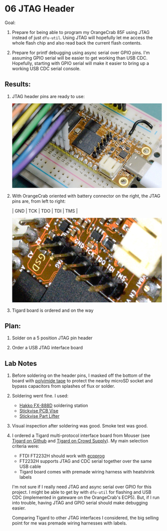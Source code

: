 # 06 JTAG Header

Goal:

1. Prepare for being able to program my OrangeCrab 85F using JTAG instead of
   just `dfu-util`. Using JTAG will hopefully let me access the whole flash
   chip and also read back the current flash contents.

2. Prepare for printf debugging using async serial over GPIO pins. I'm assuming
   GPIO serial will be easier to get working than USB CDC. Hopefully, starting
   with GPIO serial will make it easier to bring up a working USB CDC serial
   console.


## Results:

1. JTAG header pins are ready to use:

   ![OrangeCrab fpga dev board with logic analyzer and JTAG header](06_jtag_header.jpeg)

2. With OrangeCrab oriented with battery connector on the right, the JTAG pins
   are, from left to right:

   | GND | TCK | TDO | TDI | TMS |

   ![closeup of JTAG header pins](06_closeup.jpeg)

3. Tigard board is ordered and on the way


## Plan:

1. Solder on a 5 position JTAG pin header

2. Order a USB JTAG interface board


## Lab Notes

1. Before soldering on the header pins, I masked off the bottom of the board
   with [polyimide tape](https://www.adafruit.com/product/3057) to protect the
   nearby microSD socket and bypass capacitors from splashes of flux or solder.

2. Soldering went fine. I used:
   - [Hakko FX-888D](https://www.adafruit.com/product/1204) soldering station
   - [Stickvise PCB Vise](https://www.adafruit.com/product/3197)
   - [Stickvise Part Lifter](https://www.adafruit.com/product/4705)

3. Visual inspection after soldering was good. Smoke test was good.

4. I ordered a Tigard multi-protocol interface board from Mouser (see
   [Tigard on Github](https://github.com/tigard-tools/tigard) and
   [Tigard on Crowd Supply](https://www.crowdsupply.com/securinghw/tigard)).
   My main selection criteria were:
   - FTDI FT2232H should work with [ecpprog](https://github.com/gregdavill/ecpprog)
   - FT2232H supports JTAG and CDC serial together over the same USB cable
   - Tigard board comes with premade wiring harness with heatshrink labels

   I'm not sure if I really need JTAG and async serial over GPIO for this
   project. I might be able to get by with `dfu-util` for flashing and USB CDC
   (implemented in gateware on the OrangeCrab's ECP5). But, if I run into
   trouble, having JTAG and GPIO serial should make debugging easier.

   Comparing Tigard to other JTAG interfaces I considered, the big selling
   point for me was premade wiring harnesses with labels.
